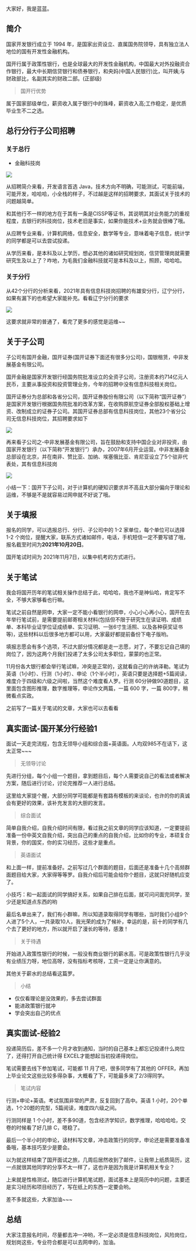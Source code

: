 大家好，我是蓝蓝。

## 简介

国家开发银行成立于 1994 年，是国家出资设立、直属国务院领导，具有独立法人地位的国有开发性金融机构。

国开行属于政策性银行，也是全球最大的开发性金融机构，中国最大对外投融资合作银行，最大中长期信贷银行和债券银行，和央妈(中国人民银行)比，叫开姨;与财政部比，名副其实的财政二部。(正部级)

> 国开行优势

属于国家部级单位，薪资收入属于银行中的珠峰，薪资收入高;工作稳定，是优质毕业生不二之选。

## 总行分行子公司招聘

### 关于总行

- 金融科技岗

![](https://img-blog.csdnimg.cn/a3b2d053834b42bd80dbe1dac9d83782.png?x-oss-process=image/watermark,type_ZHJvaWRzYW5zZmFsbGJhY2s,shadow_50,text_Q1NETiBA5oiR5piv56iL5bqP5ZGY5bCP6LSx,size_1,color_FFFFFF,t_70,g_se,x_16)

从招聘简介来看，开发语言首选 Java，技术方向不明确，可能测试，可能前端，可能开发，哈哈哈，小全栈的样子，不过越是这样的招聘要求，其面试关于技术的问题越简单。

和其他行不一样的地方在于其有一条是CISSP等证书，其说明其对业务能力的重视程度，去银行的科技岗位，技术老旧是事实，如果你能技术+业务就会很棒了哦。

从应聘专业来看，计算机网络，信息安全，数学等专业，意味着电子信息，统计学的同学都是可以去尝试投递。

从学历来看，是本科及以上学历，想必其他的诸如研究规划岗，信贷管理岗就需要研究生及以上了？咋地，为毛我们金融科技就可是本科及以上，照顾，哈哈哈。

### 关于分行

从42个分行的分析来看，2021年具有信息科技岗招聘的有雄安分行，辽宁分行，如果有漏下的也希望大家能补充。看看辽宁分行的要求

![](https://img-blog.csdnimg.cn/ec87496480e14af8a3b39cfe1d2a673f.png?x-oss-process=image/watermark,type_ZHJvaWRzYW5zZmFsbGJhY2s,shadow_50,text_Q1NETiBA5oiR5piv56iL5bqP5ZGY5bCP6LSx,size_1,color_FFFFFF,t_70,g_se,x_16)

这要求就非常的普通了，看完了更多的感觉是运维~~

## 关于子公司

子公司有国开金融，国开证券(国开证券下面还有很多分公司)，国银租赁，中非发展基金有限公司。

国开金融是国家开发银行经国务院批准设立的全资子公司，注册资本约714亿元人民币，主要从事投资和投资管理业务，今年的招聘中没有信息科技相关岗位。

国开证券分为总部和各省分公司，国开证券股份有限公司（以下简称“国开证券”）是国家开发银行根据国务院批准的改革方案，在收购原航空证券全部股权基础上增资、改制成立的证券子公司。其国开证券总部有信息科技岗位，其他23个省分公司无信息科技岗位，其招聘要求如下

![](https://img-blog.csdnimg.cn/c1545ff4fe194749a26bea39748db0fc.png?x-oss-process=image/watermark,type_ZHJvaWRzYW5zZmFsbGJhY2s,shadow_50,text_Q1NETiBA5oiR5piv56iL5bqP5ZGY5bCP6LSx,size_1,color_FFFFFF,t_70,g_se,x_16)

再来看子公司之-中非发展基金有限公司，旨在鼓励和支持中国企业对非投资，由国家开发银行（以下简称“开发银行”）承办，2007年6月开业运营。中非发展基金总部设在北京，并在南非、赞比亚、加纳、埃塞俄比亚、肯尼亚设立了5个驻非代表处，其有信息科技岗

![](https://img-blog.csdnimg.cn/023e6d4b37ca4bb188363c697c8f4d0d.png?x-oss-process=image/watermark,type_ZHJvaWRzYW5zZmFsbGJhY2s,shadow_50,text_Q1NETiBA5oiR5piv56iL5bqP5ZGY5bCP6LSx,size_1,color_FFFFFF,t_70,g_se,x_16)

小结一下：国开下子公司，对于计算机的硬知识要求并不高且大部分偏向于理论和运维，不够是不是就容易过网申就不好说了哦。

## 关于填报

 报名的同学，可以选报总行、分行、子公司中的 1-2 家单位，每个单位可以选择 1-2 个岗位，提醒大家，联系方式诸如邮件，电话，手机短信一定不要写错了哦，报名截至时间为**2021年10月20日**。

国开笔试时间为 2021年11月7日，以集中机考的方式进行。

## 关于笔试

我会将国开历年的笔试相关操作总结于此，哈哈哈，我也不是神仙哈，肯定写不全，不够大家够看也行嘛。

笔试之前自然是网申，大家一定不能小看银行的网申，小心小心再小心，国开在去年举行笔试前，是需要提前邮寄相关材料(包括但不限于研究生在读证明、成绩单、本科毕业证学位证成绩单、实习证明、一张6寸生活照、以及各种获奖证书等)，这些材料以后很多地方都可以用，大家最好都提前备份下电子版哟。

填报志愿会有多个选项，不过大部分情况都是走一志愿，对了，不要忘记自己填的岗位了，因为这两个月我们投递了太多公司太多职位，蒙蒙的也正常。

11月份各大银行都会举行笔试嘛，冲突是正常的，这就看自己的许纳泽勒。笔试为 英语（1小时）、行测（1小时）、申论（1个半小时），英语只要是选择题+5篇阅读，难度介于四级和六级之间啦，当然这个难度看人罗。行测 60分钟做90道题目，这里面包含图形推理，数字推理等，申论作文两篇，一篇 600 字，一篇 800字，稍微看点实政。

之前写了一篇关于笔试的文章，大家也可以去看看

## 真实面试-国开某分行经验1

面试一天走完流程，包含无领导小组和综合面+英语面。人均双985不在话下，这太正常~~~

> 无领导讨论

先进行分组，每个小组一个题目，拿到题目后，每个人需要说自己的看法或者解决方案，随后进行讨论，讨论完推荐一人进行总结。

这里给大家提个醒，大部分同学可能都是有套路有模板的来谈论，也许的你的真诚会有更好的效果，该补充发言的大胆的发言。

> 综合面试

简单自我介绍，自我介绍时间有限，看过我之前文章的同学应该知道，一定要提前准备一份中英文自我介绍，突出自己的重点的自我介绍，比如你的专业，本硕复合背景，你的国奖，你的实习经历，这些才是重点。

> 英语面试

和上面一样，提前准备好。之前写过几个群面的题目，后面还是准备十几个高频群面题目给大家，大家得等等罗。自我介绍后可能会给你个题目，这就只好随机应变了。

小技巧：和一起面试的同学搞好关系，如果自己排在后面，就可问问面完同学，至少还是知道点东西的哟

最后名单出来了，我们有小群嘛，所以知道录取得同学有哪些，当时我们小组9个人进了5个人，一共录取10人，我光荣的成为了候补，幸运的是，前十的同学有几个去了更好的地方，所以就开启了漫长的等待，感激！

> 关于待遇

开始进入政策性银行的时候，一般没有商业银行的薪水高，可是政策性银行几乎没有业绩压力呀，地位高呀，没有指标考核呀，工资一定是让你满意的。

其他关于薪水的总结看这篇罗。

> 小结

- 仅仅看理论是没效果的，多去尝试群面
- 能进政策银行就冲
- 学会突出自己的优点

## 真实面试-经验2

投递简历后，差不多一个月才收到通知，当时的自己基本上都忘记投递什么岗位了，还得打开自己统计得 EXCEL才能想起当初投递得岗位。

笔试需要去线下参加笔试，可能都 11 月了吧，很多同学有了其他的 OFFER，再加上毕业论文这些比较多得杂事，大概看了下，可能最多来了2/3得同学。

> 笔试内容

行测+申论+英语。考试氛围非常的严肃，反复回到了高中。英语 1 小时，20个单选，1个20题的完型，5篇阅读，难度四六级之间。

行测同样是 1 个小时，差不多90道，包含经济学知识，数学推理，哈哈哈哈，交卷的时候看了好几排 C，嗯稳了。

最后一个半小时的申论，读材料写文章，冲击政策行的同学，申论还是需要准备准备哦，基本技巧至少是要会。

以为就这样结束了国开面试之旅，几周后居然收到了邮件，让我带上纸质简历，这一点就很其他同学的分享不太一样了，这也许是因为我是计算机相关专业？

上来就是性格测试，随后进行计算机笔试题，面试基本上是简历中的问题，主要还是实习经历和项目经历了，写在纸上的东西一定要会哟。

差不多就这些，大家加油~~~

## 总结

大家注意报名时间，尽量都去冲一冲哟，不一定必须是信息科技岗位，风险岗位，规划岗这些，专业符合都是可以去网申的，加油。


